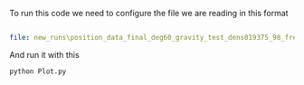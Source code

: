 To run this code we need to configure the file we are reading in this format

```yaml

file: new_runs\position_data_final_deg60_gravity_test_dens019375_98_freq35_PW0_PP1E4_PPS4_PPR3_PWS83_PWroll5_PWAD11E9_smallramp_amplitude_avg.csv
```

And run it with this

```bash
python Plot.py 
```